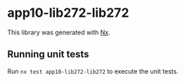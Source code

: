 # app10-lib272-lib272

This library was generated with [Nx](https://nx.dev).

## Running unit tests

Run `nx test app10-lib272-lib272` to execute the unit tests.
